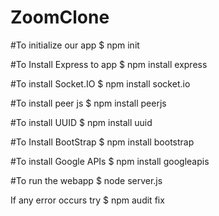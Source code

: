 # ZoomClone

#To initialize our app
$ npm init

#To Install Express to app
$ npm install express

#To install Socket.IO
$ npm install socket.io

#To install peer js
$ npm install peerjs

#To install UUID
$ npm install uuid

#To Install BootStrap
$ npm install bootstrap

#To install Google APIs
$ npm install googleapis

#To run the webapp 
$ node server.js

If any error occurs try 
$ npm audit fix





